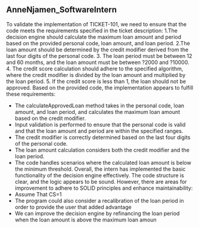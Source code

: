 ## AnneNjamen_SoftwareIntern
To validate the implementation of TICKET-101, we need to ensure that the code meets the 
requirements specified in the ticket description:
1.The decision engine should calculate the maximum loan amount and period based on the provided personal code, loan amount, and loan period.
2.The loan amount should be determined by the credit modifier derived from the last 
four digits of the personal code.
3. The loan period must be between 12 and 60 months, and the loan amount must be 
between ?2000 and ?10000.
4. The credit score calculation should adhere to the specified algorithm, where the 
credit modifier is divided by the loan amount and multiplied by the loan period.
5. If the credit score is less than 1, the loan should not be approved.
Based on the provided code, the implementation appears to fulfill these requirements:
 - The calculateApprovedLoan method takes in the personal code, loan amount, and 
loan period, and calculates the maximum loan amount based on the credit modifier.
- Input validation is performed to ensure that the personal code is valid and that the 
loan amount and period are within the specified ranges.
- The credit modifier is correctly determined based on the last four digits of the 
personal code.
- The loan amount calculation considers both the credit modifier and the loan period.
- The code handles scenarios where the calculated loan amount is below the 
minimum threshold.
Overall, the intern has implemented the basic functionality of the decision engine 
effectively. The code structure is clear, and the logic appears to be sound.
However, there are areas for improvement to adhere to SOLID principles and enhance 
maintainability:
 - Assume That CS=1
 - The program could also consider a recalibration of the loan period in order to provide 
the user that added advantage
 - We can improve the decision engine by refinancing the loan period when the loan 
amount is above the maximum loan amoun
